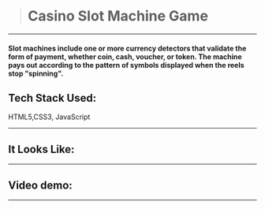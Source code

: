 > # Casino Slot Machine Game 
---

#### Slot machines include one or more currency detectors that validate the form of payment, whether coin, cash, voucher, or token. The machine pays out according to the pattern of symbols displayed when the reels stop "spinning".

## Tech Stack Used:
HTML5,CSS3, JavaScript

---

## It Looks Like:

---

## Video demo:

---